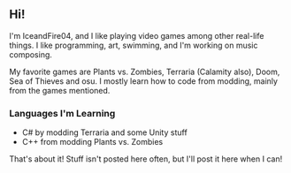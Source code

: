 ## Hi!
I'm IceandFire04, and I like playing video games among other real-life things. I like programming, art, swimming, and I'm working on music composing.

My favorite games are Plants vs. Zombies, Terraria (Calamity also), Doom, Sea of Thieves and osu. 
I mostly learn how to code from modding, mainly from the games mentioned.

### Languages I'm Learning
- C# by modding Terraria and some Unity stuff
- C++ from modding Plants vs. Zombies

That's about it! Stuff isn't posted here often, but I'll post it here when I can!
